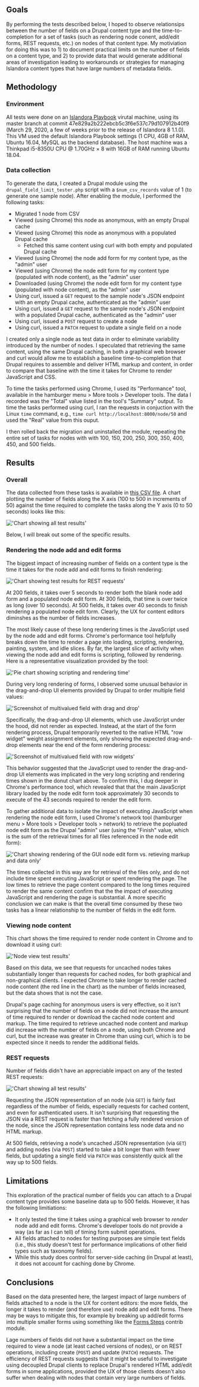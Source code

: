 ## Goals

By performing the tests described below, I hoped to observe relationsips between the number of fields on a Drupal content type and the time-to-completion for a set of tasks (such as rendering node conent, add/edit forms, REST requests, etc.) on nodes of that content type. My motiviation for doing this was to 1) to document practical limits on the number of fields on a content type, and 2) to provide data that would generate additional areas of investigation leading to workarounds or strategies for managing Islandora content types that have large numbers of metadata fields.

## Methodology

### Environment

All tests were done on an [Islandora Playbook](https://github.com/Islandora-Devops/islandora-playbook) virutal machine, using its master branch at commit 47e829a2b222ebcb5c3f6e537c79d107912b40f9 (March 29, 2020, a few of weeks prior to the release of Islandora 8 1.1.0). This VM used the default Islandora Playbook settings (1 CPU, 4GB of RAM, Ubuntu 16.04, MySQL as the backend database). The host machine was a Thinkpad i5-8350U CPU @ 1.70GHz × 8 with 16GB of RAM running Ubuntu 18.04.

### Data collection

To generate the data, I created a Drupal module using the `drupal_field_limit_tester.php` script with a `$num_csv_records` value of 1 (to generate one sample node). After enabling the module, I performed the following tasks:

* Migrated 1 node from CSV
* Viewed (using Chrome) this node as anonymous, with an empty Drupal cache
* Viewed (using Chrome) this node as anonymous with a populated Drupal cache
   * Fetched this same content using curl with both empty and populated Drupal cache
* Viewed (using Chrome) the node add form for my content type, as the "admin" user
* Viewed (using Chrome) the node edit form for my content type (populated with node content), as the "admin" user
* Downloaded (using Chrome) the node edit form for my content type (populated with node content), as the "admin" user
* Using curl, issued a `GET` request to the sample node's JSON endpoint with an empty Drupal cache, authenticated as the "admin" user
* Using curl, issued a `GET` request to the sample node's JSON endpoint with a populated Drupal cache, authenticated as the "admin" user
* Using curl, issued a `POST` request to create a node
* Using curl, issued a `PATCH` request to update a single field on a node

I created only a single node as test data in order to eliminate variability introduced by the number of nodes. I speculated that retrieving the same content, using the same Drupal caching, in both a graphical web browser and curl would allow me to establish a baseline time-to-completion that Drupal requires to assemble and deliver HTML markup and content, in order to compare that baseline with the time it takes for Chrome to render JavaScript and CSS.

To time the tasks performed using Chrome, I used its "Performance" tool, available in the hamburger menu > More tools > Developer tools. The data I recorded was the "Total" value listed in the tool's "Summary" output. To time the tasks performed using curl, I ran the requests in conjuction with the Linux `time` command, e.g., `time curl http://localhost:8000/node/50` and used the "Real" value from this ouput.

I then rolled back the migration and uninstalled the module, repeating the entire set of tasks for nodes with with 100, 150, 200, 250, 300, 350, 400, 450, and 500 fields.

## Results

### Overall

The data collected from these tasks is available in [this CSV file](results.csv). A chart plotting the number of fields along the X axis (100 to 500 in increments of 50) against the time required to complete the tasks along the Y axis (0 to 50 seconds) looks like this:

!['Chart showing all test results'](chart-all-results.png)

Below, I will break out some of the specific results.

### Rendering the node add and edit forms

The biggest impact of increasing number of fields on a content type is the time it takes for the node add and edit forms to finish rendering:

!['Chart showing test results for REST requests'](chart-forms.png)

At 200 fields, it takes over 5 seconds to render both the blank node add form and a populated node edit form. At 300 fields, that time is over twice as long (over 10 seconds). At 500 fields, it takes over 40 seconds to finish rendering a populated node edit form. Clearly, the UX for content editors diminshes as the number of fields increases.

The most likely cause of these long rendering times is the JavaScript used by the node add and edit forms. Chrome's performance tool helpfully breaks down the time to render a page into loading, scripting, rendering, painting, system, and idle slices. By far, the largest slice of activity when viewing the node add and edit forms is scripting, followed by rendering. Here is a representative visualization provided by the tool:

!['Pie chart showing scripting and rendering time'](node_edit_form_summary.png)

During very long rendering of forms, I observed some unusual behavior in the drag-and-drop UI elements provided by Drupal to order multiple field values:

!['Screenshot of multivalued field with drag and drop'](node_edit_form_drag_and_drop.png)

Specifically, the drag-and-drop UI elements, which use JavaScript under the hood, did not render as expected. Instead, at the start of the form rendering process, Drupal temporarily reverted to the native HTML "row widget" weight assignment elements, only showing the expected drag-and-drop elements near the end of the form rendering process:

!['Screenshot of multivalued field with row widgets'](node_edit_form_with_row_widgets.png)

This behavior suggested that the JavaScript used to render the drag-and-drop UI elements was implicated in the very long scripting and rendering times shown in the donut chart above. To confirm this, I dug deeper in Chrome's performance tool, which revealed that that the main JavaScript library loaded by the node edit form took approximately 30 seconds to execute of the 43 seconds required to render the edit form.

To gather additional data to isolate the impact of executing JavaScript when rendering the node edit form, I used Chrome's network tool (hamburger menu > More tools > Developer tools > network) to retrieve the popluated node edit form as the Drupal "admin" user (using the "Finish" value, which is the sum of the retrieval times for all files referenced in the node edit form):

!['Chart showing rendering of the GUI node edit form vs. retieving markup and data only'](node_edit_form_render_vs_download.png)

The times collected in this way are for retrieval of the files only, and do not include time spent executing JavaScript or spent rendering the page. The low times to retrieve the page content compared to the long times required to render the same content confirm that the the impact of executing JavaScript and rendering the page is substantial. A more specific conclusion we can make is that the overall time consumed by these two tasks has a linear relationship to the number of fields in the edit form.

### Viewing node content

This chart shows the time required to render node content in Chrome and to download it using curl:

!['Node view test results'](node-view.png)

Based on this data, we see that requests for uncached nodes takes substantially longer than requests for cached nodes, for both graphical and non-graphical clients. I expected Chrome to take longer to render cached node content (the red line in the chart) as the number of fields increased, but the data shows that is not the case.

Drupal's page caching for anonymous users is very effective, so it isn't surprising that the number of fields on a node did not increase the amount of time required to render or download the cached node content and markup. The time required to retrieve uncached node content and markup did increase with the number of fields on a node, using both Chrome and curl, but the increase was greater in Chrome than using curl, which is to be expected since it needs to render the additional fields. 

### REST requests

Number of fields didn't have an appreciable impact on any of the tested REST requests:

!['Chart showing all test results'](chart-rest.png)

Requesting the JSON representation of an node (via `GET`) is fairly fast regardless of the number of fields, especially requests for cached content, and even for authenticated users. It isn't surprising that requesting the JSON via a REST request is faster than fetching a fully rendered version of the node, since the JSON representation contains less node data and no HTML markup.

At 500 fields, retrieving a node's uncached JSON representation (via `GET`) and adding nodes (via `POST`) started to take a bit longer than with fewer fields, but updating a single field via `PATCH` was consistently quick all the way up to 500 fields.

## Limitations

This exploration of the practical number of fields you can attach to a Drupal content type provides some baseline data up to 500 fields. However, it has the following limitiations:

* It only tested the time it takes using a graphical web browser to *render* node add and edit forms. Chrome's developer tools do not provide a way (as far as I can tell) of timing form submit operations.
* All fields attached to nodes for testing purposes are simple text fields (i.e., this study doesn't test for performance implications of other field types such as taxonomy fields).
* While this study does control for server-side caching (in Drupal at least), it does not account for caching done by Chrome.

## Conclusions

Based on the data presented here, the largest impact of large numbers of fields attached to a node is the UX for content editors: the more fields, the longer it takes to render (and therefore use) node add and edit forms. There may be ways to mitigate this, for example by breaking up add/edit forms into multiple smaller forms using something like the [Forms Steps](https://www.drupal.org/project/forms_steps) contrib module.

Lage numbers of fields did not have a substantial impact on the time required to view a node (at least cached versions of nodes), or on REST operations, including create (`POST`) and update (`PATCH`) requests. The efficiency of REST requests suggests that it might be useful to investigate using decoupled Drupal clients to replace Drupal's rendered HTML add/edit forms in some applications, provided the UX of those clients doesn't also suffer when dealing with nodes that contain very large numbers of fields.

